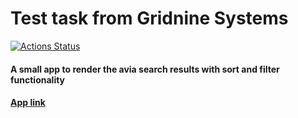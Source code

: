 # Test task from Gridnine Systems

[![Actions Status](https://github.com/it-amalker/test-task-gridnine-systems/workflows/test-task-gridnine-systems/badge.svg)](https://github.com/it-amalker/test-task-gridnine-systems/actions)

#### A small app to render the avia search results with sort and filter functionality

#### [App link](https://test-task-gridnine-systems.vercel.app/)
